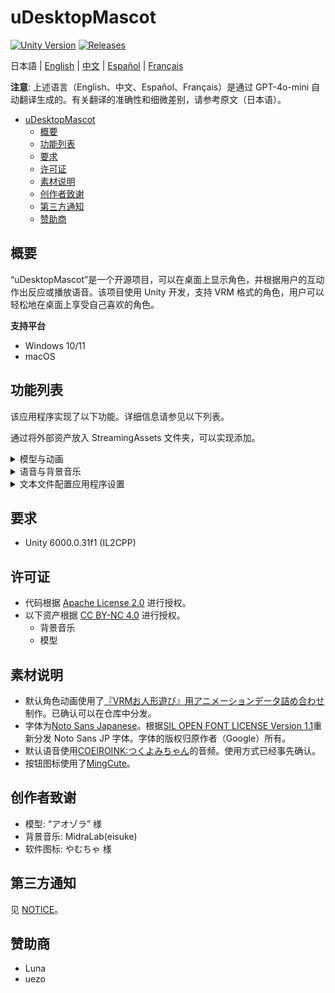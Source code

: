 # uDesktopMascot

[![Unity Version](https://img.shields.io/badge/Unity-6000.0%2B-blueviolet?logo=unity)](https://unity.com/releases/editor/archive)
[![Releases](https://img.shields.io/github/release/MidraLab/uDesktopMascot.svg)](https://github.com/MidraLab/uDesktopMascot/releases)

日本語 | [English](README_EN.md) | [中文](README_CN.md) | [Español](README_ES.md) | [Français](README_FR.md)

**注意**: 上述语言（English、中文、Español、Français）是通过 GPT-4o-mini 自动翻译生成的。有关翻译的准确性和细微差别，请参考原文（日本语）。

<!-- TOC -->
* [uDesktopMascot](#udesktopmascot)
  * [概要](#概要)
  * [功能列表](#功能列表)
  * [要求](#要求)
  * [许可证](#许可证)
  * [素材说明](#素材说明)
  * [创作者致谢](#创作者致谢)
  * [第三方通知](#3rd-party-notices)
  * [赞助商](#sponsor)
<!-- TOC -->

## 概要

“uDesktopMascot”是一个开源项目，可以在桌面上显示角色，并根据用户的互动作出反应或播放语音。该项目使用 Unity 开发，支持 VRM 格式的角色，用户可以轻松地在桌面上享受自己喜欢的角色。

**支持平台**
* Windows 10/11
* macOS

## 功能列表

该应用程序实现了以下功能。详细信息请参见以下列表。

通过将外部资产放入 StreamingAssets 文件夹，可以实现添加。

<details>

<summary>模型与动画</summary>
* 加载并显示放置在 StreamingAssets 中的任意模型文件。
  * 支持 VRM(1.x, 0.x) 格式的模型。
  * 支持 GLB/GLTF 格式的模型。

</details>

<details>

<summary>语音与背景音乐</summary>
* 加载并播放放置在 SteamingAssets/Voice/ 目录下的音频文件。如果有多个文件，将随机播放。
  * 点击时播放的音频为加载并播放放置在 StreamingAssets/Voice/Click/ 目录下的音频文件。
* 加载并播放放置在 SteamingAssets/BGM/ 目录下的音乐文件。如果有多个文件，将随机播放。
* 添加角色的默认语音
  * 默认的语音使用[COEIROINK:つくよみちゃん](https://coeiroink.com/character/audio-character/tsukuyomi-chan)的音频。
  * 在应用启动、应用结束和点击时播放。

</details>

<details>

<summary>文本文件配置应用程序设置</summary>
你可以通过 application_settings.txt 文件改变应用程序的设置。

配置文件的结构如下：

```txt
[Character]
ModelPath=default.vrm
TexturePaths=test.png
Scale=3
PositionX=0
PositionY=0
PositionZ=0
RotationX=0
RotationY=0
RotationZ=0

[Sound]
VoiceVolume=1
BGMVolume=0.5
SEVolume=1

[Display]
Opacity=1
AlwaysOnTop=True

[Performance]
TargetFrameRate=60
QualityLevel=2
```

</details>

## 要求
* Unity 6000.0.31f1 (IL2CPP)

## 许可证
* 代码根据 [Apache License 2.0](LICENSE) 进行授权。
* 以下资产根据 [CC BY-NC 4.0](https://creativecommons.org/licenses/by-nc/4.0/) 进行授权。
  * 背景音乐
  * 模型

## 素材说明
* 默认角色动画使用了[『VRMお人形遊び』用アニメーションデータ詰め合わせ](https://fumi2kick.booth.pm/items/1655686)制作。已确认可以在仓库中分发。
* 字体为[Noto Sans Japanese](https://fonts.google.com/noto/specimen/Noto+Sans+JP?lang=ja_Jpan)。根据[SIL OPEN FONT LICENSE Version 1.1](https://fonts.google.com/noto/specimen/Noto+Sans+JP/license?lang=ja_Jpan)重新分发 Noto Sans JP 字体。字体的版权归原作者（Google）所有。
* 默认语音使用[COEIROINK:つくよみちゃん](https://coeiroink.com/character/audio-character/tsukuyomi-chan)的音频。使用方式已经事先确认。
* 按钮图标使用了[MingCute](https://github.com/MidraLab/MingCute)。

## 创作者致谢
* 模型: “アオゾラ” 様
* 背景音乐: MidraLab(eisuke)
* 软件图标: やむちゃ 様

## 第三方通知

见 [NOTICE](./NOTICE.md)。

## 赞助商
- Luna
- uezo